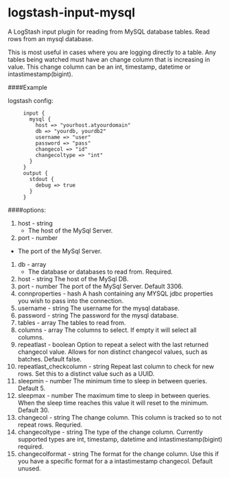 # logstash-input-mysql
A LogStash input plugin for reading from MySQL database tables.
Read rows from an mysql database.

This is most useful in cases where you are logging directly to a table.
Any tables being watched must have an change column that is increasing in value.
This change column can be an int, timestamp, datetime or intastimestamp(bigint).

####Example

logstash config:
```
     input {
       mysql {
         host => "yourhost.atyourdomain"
         db => "yourdb, yourdb2"
         username => "user"
         password => "pass"
         changecol => "id"
         changecoltype => "int"
       }
     }
     output {
       stdout {
         debug => true
       }
     }
```
####options: 
1. host - string 
   * The host of the MySql Server.
1. port - number 
 * The port of the MySql Server.
1. db - array 
   * The database or databases to read from. Required.
1. host - string  The host of the MySql DB.
1. port - number The port of the MySql Server. Default 3306.
1. connproperties - hash A hash containing any MYSQL jdbc properties you wish to pass into the connection.
1. username - string The username for the mysql database.
1. password - string The password for the mysql database.
1. tables - array The tables to read from.
1. columns - array The columns to select. If empty it will select all columns.
1. repeatlast - boolean Option to repeat a select with the last returned changecol value. Allows for non distinct changecol values, such as batches. Default false.
1. repeatlast_checkcolumn - string Repeat last column to check for new rows. Set this to a distinct value such as a UUID.
1. sleepmin - number The minimum time to sleep in between queries. Default 5.
1. sleepmax - number The maximum time to sleep in between queries. When the sleep time reaches this value it will reset to the minimum. Default 30.
1. changecol - string The change column. This column is tracked so to not repeat rows. Requried.
1. changecoltype - string The type of the change column. Currently supported types are int, timestamp, datetime and intastimestamp(bigint) required.
1. changecolformat - string The format for the change column. Use this if you have a specific format for a a intastimestamp changecol. Default unused.

